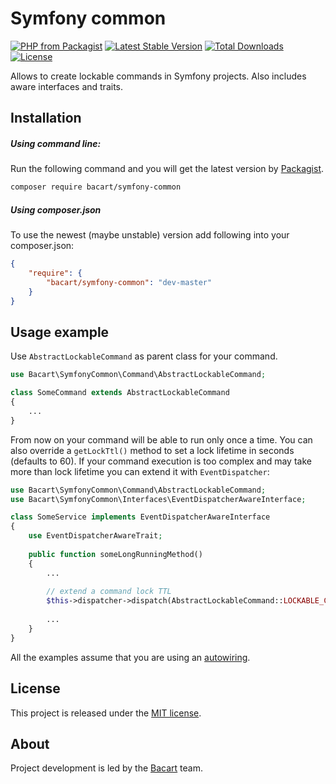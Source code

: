 Symfony common
==============
[![PHP from Packagist](https://img.shields.io/packagist/php-v/symfony/symfony.svg)](https://packagist.org/packages/bacart/symfony-common)
[![Latest Stable Version](https://poser.pugx.org/bacart/symfony-common/v/stable.png)](https://packagist.org/packages/bacart/symfony-common)
[![Total Downloads](https://poser.pugx.org/bacart/symfony-common/downloads.svg)](https://packagist.org/packages/bacart/symfony-common)
[![License](https://poser.pugx.org/bacart/symfony-common/license.svg)](LICENSE)

Allows to create lockable commands in Symfony projects. Also includes aware interfaces and traits.

Installation
------------
##### Using command line:
Run the following command and you will get the latest version by [Packagist][1].

```bash
composer require bacart/symfony-common
```

##### Using composer.json
To use the newest (maybe unstable) version add following into your composer.json:

```json
{
    "require": {
        "bacart/symfony-common": "dev-master"
    }
}
```

Usage example
-------------
Use `AbstractLockableCommand` as parent class for your command.
```php
use Bacart\SymfonyCommon\Command\AbstractLockableCommand;

class SomeCommand extends AbstractLockableCommand
{
    ...
}
```
From now on your command will be able to run only once a time. You can also override a `getLockTtl()` method to set a lock lifetime in seconds (defaults to 60).
If your command execution is too complex and may take more than lock lifetime you can extend it with `EventDispatcher`:
```php
use Bacart\SymfonyCommon\Command\AbstractLockableCommand;
use Bacart\SymfonyCommon\Interfaces\EventDispatcherAwareInterface;

class SomeService implements EventDispatcherAwareInterface
{
    use EventDispatcherAwareTrait;
    
    public function someLongRunningMethod()
    {
        ...
        
        // extend a command lock TTL
        $this->dispatcher->dispatch(AbstractLockableCommand::LOCKABLE_COMMAND_REFRESH_EVENT_NAME);
        
        ...
    }
}
```
All the examples assume that you are using an [autowiring][2].

License
-------
This project is released under the [MIT license](LICENSE).

About
-----
Project development is led by the [Bacart][3] team.

[1]: https://packagist.org/packages/bacart/symfony-common
[2]: https://symfony.com/doc/current/service_container/autowiring.html
[3]: https://github.com/bacart
